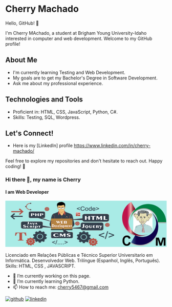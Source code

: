 # Cherry Machado

Hello, GitHub! 👋

I'm Cherry MAchado, a student at Brigham Young University-Idaho interested in computer and web development. Welcome to my GitHub profile!

## About Me

- I'm currently learning Testing and Web Development.
- My goals are to get my Bachelor's Degree in Software Development.
- Ask me about my professional experience.

## Technologies and Tools

- Proficient in: HTML, CSS, JavaScript, Python, C#.
- Skills: Testing, SQL, Wordpress.

## Let's Connect!

- Here is my [LinkedIn] profile https://www.linkedin.com/in/cherry-machado/

Feel free to explore my repositories and don't hesitate to reach out. Happy coding! 🚀



### Hi there 👋, my name is Cherry
#### I am Web Developer
![I am Front-end Web Developer](https://github.com/Cherry-Machado/Website/blob/master/img/Banner_Cherry1.png)

Licenciado em Relações Públicas e Técnico Superior Universitario em Informática. Desenvolvedor Web. Trilíngue (Espanhol, Inglês, Português).
Skills: HTML, CSS , JAVASCRIPT.

- 🔭 I’m currently working on this page. 
- 🌱 I’m currently learning Python. 
- 📫 How to reach me: cherry5467@gmail.com 


[<img src='https://cdn.jsdelivr.net/npm/simple-icons@3.0.1/icons/github.svg' alt='github' height='40'>](https://github.com/Cherry-Machado)  [<img src='https://cdn.jsdelivr.net/npm/simple-icons@3.0.1/icons/linkedin.svg' alt='linkedin' height='40'>](https://www.linkedin.com/in/cherry-machado/)

